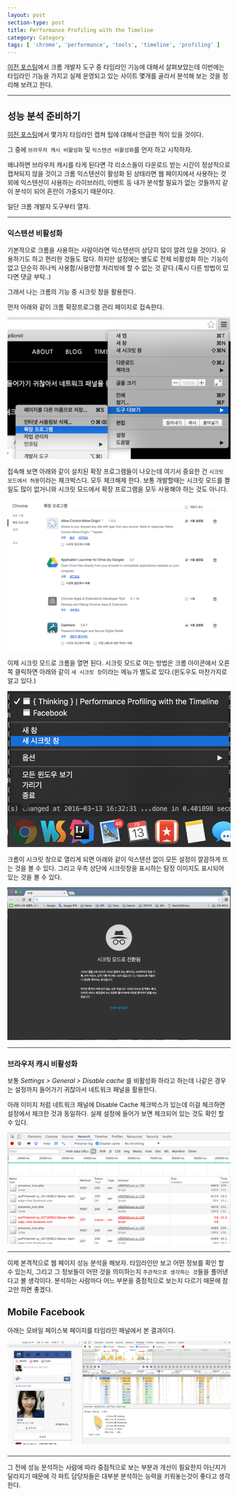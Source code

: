 ```yaml
---
layout: post
section-type: post
title: Performance Profiling with the Timeline
category: Category
tags: [ 'chrome', 'performance', 'tools', 'timeline', 'profiling' ]
---
```


[이전 포스팅][1]에서 크롬 개발자 도구 중 타임라인 기능에 대해서 살펴보았는데 이번에는 타임라인 기능을 가지고
실제 운영되고 있는 사이트 몇개를 골라서 분석해 보는 것을 정리해 보려고 한다.

--- 

## 성능 분석 준비하기

[이전 포스팅][1]에서 몇가지 타임라인 캡쳐 팁에 대해서 언급한 적이 있을 것이다. 

그 중에 `브라우저 캐시 비활성화` 및 `익스텐션 비활성화`를 먼저 하고 시작하자. 

왜냐하면 브라우저 캐시를 타게 된다면 각 리소스들이 다운로드 받는 시간이 정상적으로 캡쳐되지 않을 것이고
크롬 익스텐션이 활성화 된 상태라면 웹 페이지에서 사용하는 것 외에 익스텐션이 사용하는 라이브러리, 이벤트 등 내가 분석할
필요가 없는 것들까지 같이 분석이 되어 혼란이 가중되기 때문이다.

일단 크롬 개발자 도구부터 열자.

---

### 익스텐션 비활성화
기본적으로 크롬을 사용하는 사람이라면 익스텐션이 상당히 많이 깔려 있을 것이다. 유용하기도 하고 편리한 것들도 많다.
하지만 설정에는 별도로 전체 비활성화 하는 기능이 없고 단순히 하나씩 사용함/사용안함 처리밖에 할 수 없는 것 같다.(혹시 다른 방법이 있다면 댓글 부탁..)

그래서 나는 크롬의 기능 중 시크릿 창을 활용한다.
 
먼저 아래와 같이 크롬 확장프로그램 관리 페이지로 접속한다.

![확장프로그램 관리](/img/post_resource/2016-03-13/connect-extension-manager.png "확장프로그램 관리")

접속해 보면 아래와 같이 설치된 확장 프로그램들이 나오는데 여기서 중요한 건 `시크릿 모드에서 허용`이라는 체크박스다. 모두 체크해제 한다.
보통 개발할때는 시크릿 모드를 켤일도 많이 없거니와 시크릿 모드에서 확장 프로그램을 모두 사용해야 하는 것도 아니다.

![확장프로그램 페이지](/img/post_resource/2016-03-13/extension-manager.png "확장프로그램 페이지")

이제 시크릿 모드로 크롬을 열면 된다. 시크릿 모드로 여는 방법은 크롬 아이콘에서 오른쪽 클릭하면 아래와 같이 `새 시크릿 창`이라는 메뉴가
별도로 있다.(윈도우도 마찬가지로 알고 있다.)

![새 시크릿 창 열기](/img/post_resource/2016-03-13/new-secret-window.png "새 시크릿 창 열기")

크롬이 시크릿 창으로 열리게 되면 아래와 같이 익스텐션 없이 모든 설정이 깔끔하게 뜨는 것을 볼 수 있다. 그리고 우측 상단에 시크릿창을 표시하는
탐정 이미지도 표시되어 있는 것을 볼 수 있다.

![시크릿 창](/img/post_resource/2016-03-13/secret-window.png "시크릿 창")

---

### 브라우저 캐시 비활성화
보통 *Settings > General > Disable cache* 를 비활성화 하라고 하는데 나같은 경우는 설정까지 들어가기 귀찮아서
네트워크 패널을 활용한다. 

아래 이미지 처럼 네트워크 패널에 Disable Cache 체크박스가 있는데 이걸 체크하면 설정에서 체크한 것과 동일하다.
실제 설정에 들어가 보면 체크되어 있는 것도 확인 할 수 있다.

![Dsiable Cache](/img/post_resource/2016-03-13/check-disable-cache.png "Dsiable Cache")

---

이제 본격적으로 웹 페이지 성능 분석을 해보자. 타임라인만 보고 어떤 정보를 확인 할 수 있는지, 그리고 그 정보들이
어떤 것을 의미하는지 `주관적으로 생각하는 것`들을 풀어낸다고 볼 생각이다. 분석하는 사람마다 어느 부분을 중점적으로 보는지
다르기 때문에 참고만 하면 좋겠다.

## Mobile Facebook
아래는 모바일 페이스북 페이지를 타임라인 패널에서 본 결과이다.

![타임라인 패널](/img/post_resource/2016-03-13/facebook-timeline.png "타임라인 패널")

### 






---

그 전에 성능 분석하는 사람에 따라 중점적으로 보는 부분과 개선이 필요한지 아닌지가 달라지기 때문에
각 파트 담당자들은 대부분 분석하는 능력을 키워놓는것이 좋다고 생각한다.


[1]: https://kimshinelove.github.io/category/2016/03/12/chrome-developtools-timeline-1.html 'CHROME DEVTOOLS TIME LINE PANEL OVERVIEW'
